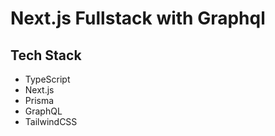 # Next.js Fullstack with Graphql

## Tech Stack

- TypeScript
- Next.js
- Prisma
- GraphQL
- TailwindCSS
